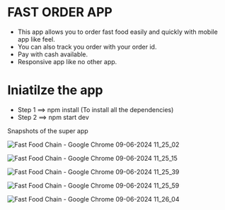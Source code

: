 # FAST ORDER APP

- This app allows you to order fast food easily and quickly with mobile app like feel.
- You can also track you order with your order id.
- Pay with cash available.
- Responsive app like no other app. 


# Iniatilze the app

- Step 1 ==> npm install (To install all the dependencies)
- Step 2 ==> npm start dev 

Snapshots of the super app
  
![Fast Food Chain - Google Chrome 09-06-2024 11_25_02](https://github.com/Atul72/Fast-Order-React/assets/103880470/10320d52-2e40-4363-8212-b964eade23d1)


![Fast Food Chain - Google Chrome 09-06-2024 11_25_15](https://github.com/Atul72/Fast-Order-React/assets/103880470/20fa35b8-6218-4151-8548-be8150162d9f)


![Fast Food Chain - Google Chrome 09-06-2024 11_25_39](https://github.com/Atul72/Fast-Order-React/assets/103880470/c755ab43-f4b7-4f68-86fd-2ab37f8b5cf2)


![Fast Food Chain - Google Chrome 09-06-2024 11_25_59](https://github.com/Atul72/Fast-Order-React/assets/103880470/f1e9292c-e866-4ce1-8eba-fea17fad5f3f)


![Fast Food Chain - Google Chrome 09-06-2024 11_26_04](https://github.com/Atul72/Fast-Order-React/assets/103880470/e7aa16a1-8e48-4073-a936-5a1dc2c2b430)
